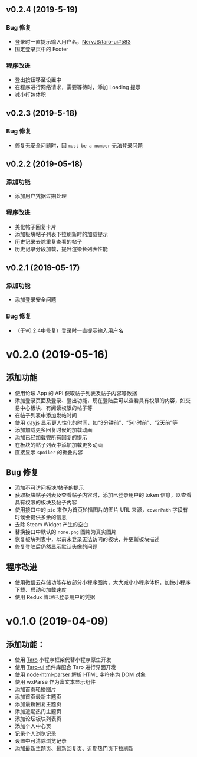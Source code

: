 ## v0.2.4 (2019-5-19)

### Bug 修复
- 登录时一直提示输入用户名，[NervJS/taro-ui#583](https://github.com/NervJS/taro-ui/issues/583)
- 固定登录页中的 Footer

### 程序改进
- 登出按钮移至设置中
- 在程序进行网络请求，需要等待时，添加 Loading 提示
- 减小打包体积

## v0.2.3 (2019-5-18)

### Bug 修复
- 修复无安全问题时，因 `must be a number` 无法登录问题

## v0.2.2 (2019-05-18)

### 添加功能
- 添加用户凭据过期处理

### 程序改进
- 美化帖子回复卡片
- 添加板块帖子列表下拉刷新时的加载提示
- 历史记录去除重复查看的帖子
- 历史记录分段加载，提升渲染长列表性能

## v0.2.1 (2019-05-17)

### 添加功能
- 添加登录安全问题

### Bug 修复
- （于v0.2.4中修复）登录时一直提示输入用户名

# v0.2.0 (2019-05-16)

## 添加功能
- 使用论坛 App 的 API 获取帖子列表及帖子内容等数据
- 添加登录页面及登录、登出功能，现在登陆后可以查看具有权限的内容，如交易中心板块、有阅读权限的帖子等
- 在帖子列表中添加发帖时间
- 使用 [dayjs](https://github.com/iamkun/dayjs) 显示更人性化的时间，如“3分钟前”、“5小时前”、“2天前”等
- 添加加载更多回复时候的加载动画
- 添加已经加载完所有回复的提示
- 在板块的帖子列表中添加加载更多动画
- 直接显示 `spoiler` 的折叠内容

## Bug 修复
- 添加不可访问板块/帖子的提示
- 获取板块帖子列表及查看帖子内容时，添加已登录用户的 token 信息，以查看具有权限的板块及帖子内容
- 使用接口中的 `pic` 来作为首页轮播图片的图片 URL 来源，`coverPath` 字段有时候会提供多余的信息
- 去除 Steam Widget 产生的空白
- 替换接口中默认的 `none.png` 图片为真实图片
- 恢复板块列表中，以前未登录无法访问的板块，并更新板块描述
- 修复登陆后仍然显示默认头像的问题

## 程序改进
- 使用微信云存储功能存放部分小程序图片，大大减小小程序体积，加快小程序下载、启动和加载速度
- 使用 Redux 管理已登录用户的凭据

# v0.1.0 (2019-04-09)

## 添加功能：
- 使用 [Taro](https://github.com/NervJS/taro) 小程序框架代替小程序原生开发
- 使用 [Taro-ui](https://github.com/NervJS/taro-ui) 组件库配合 Taro 进行界面开发
- 使用 [node-html-parser](https://github.com/taoqf/node-html-parser) 解析 HTML 字符串为 DOM 对象
- 使用 wxParse 作为富文本显示组件
- 添加首页轮播图片
- 添加首页最新主题页
- 添加最新回复主题页
- 添加近期热门主题页
- 添加论坛板块列表页
- 添加个人中心页
- 记录个人浏览记录
- 设置中可清除浏览记录
- 添加最新主题页、最新回复页、近期热门页下拉刷新
